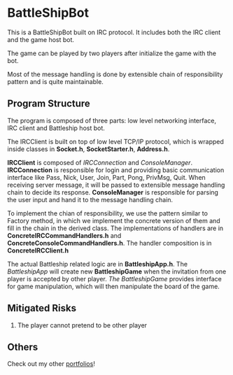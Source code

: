 # BattleShipBot

This is a BattleShipBot built on IRC protocol. It includes both the IRC client and the game host bot.

The game can be played by two players after initialize the game with the bot.

Most of the message handling is done by extensible chain of responsibility pattern and is quite maintainable.

## Program Structure

The program is composed of three parts: low level networking interface, IRC client and Battleship host bot.

The IRCClient is built on top of low level TCP/IP protocol, which is wrapped inside classes in **Socket.h**, **SocketStarter.h**, **Address.h**.

**IRCClient** is composed of *IRCConnection* and *ConsoleManager*.
**IRCConnection** is responsible for login and providing basic communication interface like Pass, Nick, User, Join, Part, Pong, PrivMsg, Quit. When receiving server message, it will be passed to extensible message handling chain to decide its response.
**ConsoleManager** is responsible for parsing the user input and hand it to the message handling chain.

To implement the chian of responsibility, we use the pattern similar to Factory method, in which we implement the concrete version of them and fill in the chain in the derived class. The implementations of handlers are in **ConcreteIRCCommandHandlers.h** and **ConcreteConsoleCommandHandlers.h**. The handler composition is in **ConcreteIRCClient.h**

The actual Battleship related logic are in **BattleshipApp.h**. The *BattleshipApp* will create new **BattleshipGame** when the invitation from one player is accepted by other player. *The BattleshipGame* provides interface for game manipulation, which will then manipulate the board of the game.

## Mitigated Risks

1. The player cannot pretend to be other player


## Others
Check out my other [portfolios](http://seanshih.com)! 


